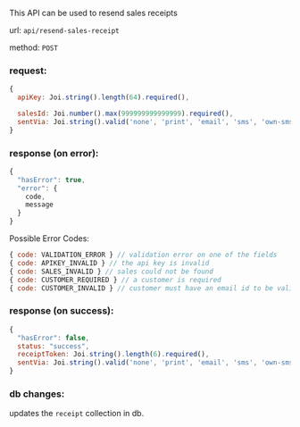 This API can be used to resend sales receipts

url: `api/resend-sales-receipt`

method: `POST`

### request: 
```js
{
  apiKey: Joi.string().length(64).required(),

  salesId: Joi.number().max(999999999999999).required(),
  sentVia: Joi.string().valid('none', 'print', 'email', 'sms', 'own-sms').required(),
}
```

### response (on error):
```js
{
  "hasError": true,
  "error": {
    code,
    message
  }
}
```

Possible Error Codes:
```js
{ code: VALIDATION_ERROR } // validation error on one of the fields
{ code: APIKEY_INVALID } // the api key is invalid
{ code: SALES_INVALID } // sales could not be found 
{ code: CUSTOMER_REQUIRED } // a customer is required
{ code: CUSTOMER_INVALID } // customer must have an email id to be valid receipt target
```

### response (on success):
```js
{
  "hasError": false,
  status: "success",
  receiptToken: Joi.string().length(6).required(),
  sentVia: Joi.string().valid('none', 'print', 'email', 'sms', 'own-sms').required(),
}
```

### db changes:
updates the `receipt` collection in db.

